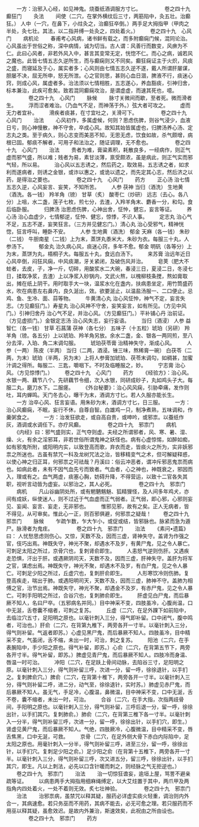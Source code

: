 <!-- { "loadSidebar": true } -->
　　一方：治邪入心经，如见神鬼。烧蚕纸酒调服方寸匕。
　　
　　卷之四十九　癫狂门
　　灸法
　　间使（二穴，在掌外横纹后三寸，两筋陷中，灸五壮。治癫狂。） 人中（一穴，在鼻下，小炷灸之，治癫狂卒倒。）两手足大拇指甲（甲肉之半处，灸七壮。其法，以二指并缚一处灸之，四处着火。）
　　卷之四十九　心风门
　　病机论
　　春甫考心风病，诸书鲜有载之，而多附癫痫门候，混同论治。心风虽出于世俗之称，深中病情，诚为切当。古人谓：风善行而数变，风痹为不仁。此曰心风者，非若外风入中，甚言其变常无定，恍惚不仁。而心之病，诚若风之魔也。此皆七情五志久逆所生，而与癫痫则又不同矣。癫狂痫证主于火炽，风痰之盛，而寝延及于心，属实者多；心风则由七情五志久逆不遂，戴人所谓肝屡谋，胆屡不决，屈无所申，怒无所泄。心之官则思，甚则心血日涸，脾液不行，痰迷心窍，则成心风，属虚者多。治法须以七情相胜，五志遂心，养血豁痰，引神归舍，标本兼治，此疾可愈矣。致若混同癫痫攻治，是谓虚虚，而速其死也，噫。
　　
　　卷之四十九　心风门
　　脉候
　　脉寸关微间而歇，至者死。微而滑者生。
　　浮而涩者难治。（乃血气不足，而神荡于外。）弦大者可攻之。
　　虚而无力者宜补。
　　滑疾者痰甚，在寸宜吐之，关滑可下。
　　
　　卷之四十九　心风门
　　治法
　　心风初作，多属虚候，何则？思虑伤脾，则谷气浸少，血液日亏，则心神慢散，神不守舍，卒成心风。故知其始皆属虚也，归脾汤养心汤、定志丸之类。至于病久，则心志变而美恶不知，无思无虑，饮食如故，杀气颇增，病根已固。郁痰不解者，可用子和法治之，随证调理，无不愈也。
　　
　　卷之四十九　心风门
　　治法
　　贵者为难，膏粱素积，耗散良多，一经病作，则正气虚而邪气盛，所以难；贱者为易，素甘淡薄，禀受颇浓，虽是病此，则正气实而邪气轻，所以易。
　　治心风以五志诱之，然后药之，取效易。五志诱之者，如求利而遂病者，则诱之金银，或诈以惠之，或诡以遗之，而先定其心志，然后济之以药，是得治之要也。
　　
　　卷之四十九　心风门
　　药方
　　正心汤 治七情五志久逆，心风妄言、妄笑，不知所苦。
　　人参 茯神 当归（酒洗） 生地黄（酒洗。各一钱） 羚羊角（镑） 甘草（炙） 酸枣仁（炒研） 远志（去心。各八分）上咀，水二盏，莲子七枚，煎七分，去渣，入羚羊角末、麝香一分，和勾。食后临卧服。
　　归脾汤 治思虑伤脾，心神出舍，怔忡，健忘，妄言等证。
　　养心汤 治心血虚少，七情郁逆，怔忡、健忘，惊悸，不识人事。
　　定志丸 治心气不足，五志不遂，妄笑狂言。（三方并见健忘门。）清心丸 治心受邪气，精神恍惚，狂言呼叫，睡卧不安。
　　人参 生地黄（酒洗） 郁金 天麻（各一钱） 朱砂（二钱） 牛胆南星（二钱）上为末，蒸饼丸黍米大，朱砂为衣。每服三十丸，人参汤下。
　　郁金丸 治久病心风，痰迷心窍，多年不愈。郁金 明矾（各等分）上为末，蒸饼为丸，梧桐子大。每服五十丸，食远白汤下。
　　来苏膏 治远年近日心风卒倒，闷狂风痫，中风痰潮，牙关紧闭，及破伤风并治。
　　皂荚（肥大不蛀者，去皮，子，净一斤，切碎，用酸浆水二大碗，春浸三日，夏浸二日，冬浸七日，揉取净浆，去渣）上以净浆入砂锅内，文武火熬，以槐柳枝条搅，熬如膏取出，摊在纸上阴干。用时取手大一块，温浆水化在盏内，扶病患坐定，用竹筒盛药水，吹在病患左右鼻内，良久涎出，效。欲要涎止，以温盐汤服一、二口便止。忌鸡、鱼、生冷、面、蒜等物。
　　牛黄清心丸 治心风怔忡，神气不定，妄言失志。（方见癫狂门。）寿星丸 治心风神不守舍，妄笑妄言，如有所见。（方见中风门。）引神归舍丹 治心气不足，并治心风。（方见癫狂门。）平补铺心丹 治前证。（方见虚损门。）金银定志汤 治心风失志，妄行妄语。
　　当归（酒浸） 人参 益智仁（各一钱） 甘草 石菖蒲 茯神（各七分） 五味子（十五粒）琥珀（另研） 羚羊角（镑。各五分）上以琥珀、羚羊角另放。余水二盏，金、银各一两同煎，至八分去滓，入珀、角二末调勾服。
　　琥珀茯苓膏 治精神失守，渐成心风。
　　人参（一两） 陈皮（半两） 当归（二两，酒浸。锉三味，熬稀膏一碗） 白茯苓（二两，为末）琥珀（半两，另为末）上将人参膏加琥珀、茯苓末调勾，如稠甚，加蜜汁调之得所。每服二、三匙，嚼咽下。不时及临睡服之，妙。
　　宁志膏 治心风。（方见惊悸门。）
　　卷之四十九　心风门
　　药方
　　《经验方》：治心风。水银一两、藕节八个。先研藕节令细，次入水银，同研成砂子，丸如鸡头子大。每服二丸，磨刀水下。二服瘥。
　　《外台秘要》：治心风风痫，引胁牵痛，发作则吐，耳内蝉鸣。天门冬去心，曝干为末，酒调方寸匕。若人久服亦能长生。
　　一方 治卒心风、狂言妄语。用朱砂为末，酒调方寸匕，日三服。
　　一方：治心风癫痫，不眠，妄行不休，自尊自智。白雄鸡一只，制净煮熟，五味调和，作羹粥食之。
　　一方：治发狂欲走，或自高自贵，或呻吟，或邪祟。以蚕纸作灰，酒调或水调任下。亦疗风癫。
　　
　　卷之四十九　邪祟门
　　病机
　　《内经》曰：邪气盛则实，正气夺则虚。夫经之所谓邪者，风、寒、暑、湿、燥、火，有余之淫邪耳，非若世俗所谓鬼神之妖怪也。病有心虚惊惕，如醉如痴，如有邪鬼所附，或阳明内实，以致登高而歌，弃衣而走，皆痰火之所为，实非妖邪祟之所迷也。古虽有禁咒一科及龙树咒法之治，皆移精变气之术，但可解疑释惑，以使心神之归正耳，何邪祟之可祛哉？丹溪曰：俗云冲恶者，谓冲斥邪恶鬼祟而病也。如病此者，未有不因气血先亏而致者。气血者，心之神也，神既衰之，邪因而入，理或有之。血气两虚，痰塞心胸，妨碍升降，不得营运，以致十二官各失其职，视听言动皆为虚妄。以邪治之，其人必死。
　　
　　卷之四十九　邪祟门
　　病机
　　凡山谷幽阴处所，或有魍魉魑魅、狐精狸怪，及人间多年鸡犬，亦间有成妖，纵使迷人，则不过近于气血虚而正气弱者。正气弱，即心邪，心邪则妄见、妄闻、妄言、妄走，无非邪也。
　　惟邪见邪，故有之矣。正人无病者，皆不得见，从可审矣。惟此心一正，则百邪俱避，何邪祟之疑哉！
　　卷之四十九　邪祟门
　　脉候
　　乍疏乍数，乍大乍小，或促或结，皆邪脉也。脉紧而急为遁尸。脉滑者为鬼疰。
　　
　　卷之四十九　邪祟门
　　治法
　　《素问•遗篇》曰： 人忧愁思虑则伤心。又惊，天数不及，因而三虚，肾神失守。盖肾为作强之官，伎巧出焉。神既失守，神光不聚，却遇水不及岁，有黄尸鬼，见之令人暴亡。可刺足太阳之所过，京骨穴也，复刺肾俞即生。
　　人恚怒气逆则伤肝。又遇疾走恐惧，汗出于肝。或遇厥阴司天，天数不及，因而三虚，肝神失守。盖肝为将军之官，谋虑出焉。神既失守，神光不聚，却遇木不及岁，有白尸鬼，见之令人暴亡。可刺足少阳之所过，丘虚穴也，复刺肝俞即生。
　　人形寒饮冷则伤肺。复登高疾走，喘出于肺。或遇阳明司天，天数不及，因而三虚，肺神不守。盖肺为相傅之官，治节出焉。神既失守，神光不聚，却遇金不及岁，有赤尸鬼，见之令人暴亡。可刺手阳明之所过，合谷穴也，复刺肺俞即生。
　　肝虚见白尸鬼，而后暴厥不知人，名曰尸卒。（五邪病名并同。）目中神采不变，四肢虽冷，心腹尚温，口中无涎，舌卷囊不缩者，可刺之复苏。
　　丘虚（二穴，在足外踝下如前陷中，去临泣穴五寸，足阳明之原也。以毫针刺入三分，得气即补留。口中闭气，腹中鸣者，可治也。）肝俞（二穴，在背第九椎下，两旁各开一寸半。以毫针刺入三分，得气则补留。气返者即苏。）心虚见黑尸鬼，而后暴厥不知人。四肢虽冷，目中精采不变，气虽闭，舌不缩，未出一时，可治，刺之复苏。
　　阳池（二穴，在手表腕陷中，手少阳之原也。得气补留，即苏。）心俞（二穴，在背第五节下，两旁各开寸半。得气补留，即苏。）脾虚见青尸鬼，而后暴厥不知人。四肢冷而身温、唇温一时可治。
　　冲阳（二穴，在足趺上骨间动脉，去陷谷三寸，足阳明之原。以毫针刺入三分，得气则补留三呼，次进一分，留一呼，徐徐退针，以手扪之。复刺脾俞穴。）脾俞（二穴，在背第十椎下，两旁各开一寸半。以毫针刺入三分，得气则补留二呼，进二分，动气至，徐徐退针，实时苏。）肺虚见赤尸鬼，而后暴厥不知人。虽无气，手足冷，心腹温，鼻微温，目中神采不变，口中无涎，舌不卷，囊不缩者，未出一时，可治。
　　合谷（二穴，在手大指，次指两歧骨间，手阳明之原也。以毫针剌入三分，得气则补留，三呼后退一分，留一呼，徐徐出针，以手扪其穴。复刺肺俞。）肺俞（二穴，在背第三椎下各一寸半。以毫针刺入一分半，得气则补留三呼，次进一分，留一呼，徐徐出针，以手扪穴，即生。）肾虚见黄尸鬼，而后暴厥不知人。气绝，四肢厥冷，心腹微温，目中精采不变，唇舌焦黑，口中无涎，可救。
　　京骨（二穴，在足外侧大骨下赤白内际陷中，足太阳之原也。用毫针刺入一分半，得气则补留三呼，进至三分，留一呼，徐徐出针，以手扪穴。复刺足少阳之俞。）足少阳之俞（在背第十五椎下，两旁各开一寸半。以毫针刺入三分，得气则补留三呼，次又进五分，留三呼，徐徐出针，以手扪其穴，即生。凡以上刺法，必先以口含针暖而刺之，则经脉之气无拒逆也。）
　　卷之四十九　邪祟门
　　治法
　　治一切惊狂谵妄，逾垣上屋，骂詈不避亲疏等证。
　　以病患两手大拇指用细麻绳缚定，以大艾炷置于其中，两爪甲及两指角内四处着火，一处不着则无效。炙七壮神验。
　　
　　卷之四十九　邪祟门
　　治法
　　治邪祟病，虽禁咒以释其疑，服药必详虚实痰火轻重，调治则内外合一，其病速愈。若只务巫而不用药，其病不能去，必无可愈之理。若只服药而不用巫以释其疑，虽愈效迟。是故内外兼治，斯速效矣，此祝由之所由设也。
　　
　　卷之四十九　邪祟门
　　药方
